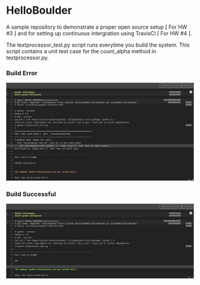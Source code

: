 # HelloBoulder
A sample repository to demonstrate a proper open source setup [ For HW #3 ] and for setting up continuous intergration using TravisCI [ For HW #4 ].

The textprocessor_test.py script runs everytime you build the system. This script contains a unit test case for the count_alpha method in textprocessor.py.


### Build Error 
![BuildError](BuildError.png)




### Build Successful 
![BuildError](BuildSuccessful.png)
